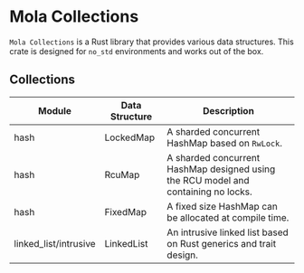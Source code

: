 # Mola Collections

`Mola Collections` is a Rust library that provides various data structures. This crate is designed for `no_std` environments and works out of the box.

## Collections

| Module | Data Structure | Description |
| - | - | - |
| hash   | LockedMap | A sharded concurrent HashMap based on `RwLock`. |
| hash   | RcuMap | A sharded concurrent HashMap designed using the RCU model and containing no locks. |
| hash | FixedMap | A fixed size HashMap can be allocated at compile time. |
| linked_list/intrusive | LinkedList | An intrusive linked list based on Rust generics and trait design. |